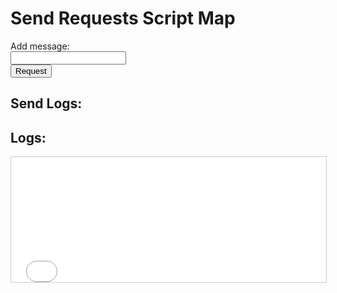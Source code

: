 <!DOCTYPE html>
<html lang="en">
<head>
<meta charset="UTF-8">
<meta name="viewport" content="width=device-width, initial-scale=1.0">
<title>Send Request Script Map</title>
</head>
<body>
<h1>Send Requests Script Map</h1>

<form id="messageForm">
  <label for="message">Add message:</label><br>
  <input type="text" id="message" name="message"><br>
  <button type="submit">Request</button>
</form>

<h2>Send Logs:</h2>
<ul id="messageList">
  <!--Messages will appear here-->
</ul>

<h2>Logs:</h2>
<iframe id="logFrame" src="logs.txt" style="width:100%;height:200px;border:1px solid #ccc;"></iframe>

<script>
document.getElementById("messageForm").addEventListener("submit", function(event) {
  event.preventDefault(); // Prevent form submission
  var messageInput = document.getElementById("message");
  var message = messageInput.value; // Message entered by the user
  if (message.trim() !== "") { // Check if message is not empty
    var listItem = document.createElement("li");
    var boldText = document.createElement("b");
    boldText.textContent = message; // Message entered by the user
    listItem.appendChild(boldText);
    var messageList = document.getElementById("messageList");
    messageList.insertBefore(listItem, messageList.childNodes[0]); // Add the latest message at the top
    messageInput.value = ""; // Clear the message input field

    // Save the message to logs.txt
    var xhr = new XMLHttpRequest();
    xhr.open("POST", "logs.txt", true);
    xhr.setRequestHeader("Content-Type", "application/x-www-form-urlencoded");
    xhr.send("message=" + encodeURIComponent(message));
  } else {
    alert("Please enter a message");
  }
});
</script>

</body>
</html>
